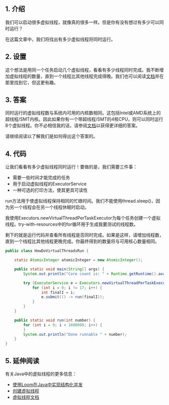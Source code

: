 ## 1. 介绍

我们可以启动很多虚拟线程，就像真的很多一样。但是你有没有想过有多少可以同时运行？

在这篇文章中，我们将找出有多少虚拟线程将同时运行。

## 2. 设置

这个想法是用同一个任务启动几个虚拟线程，看看有多少线程同时完成。我不断增加虚拟线程的数量，直到一个线程比其他线程完成得晚。我们也可以阅读[文档](https://openjdk.org/jeps/425)并在那里找到它，但这更有趣。

## 3. 答案

同时运行的虚拟线程数与系统内可用的内核数相同。这包括Intel或AMD系统上的超线程/SMT内核。因此如果你有一个带超线程/SMT的4核CPU，则可以同时运行8个虚拟线程。你不必相信我的话，请参阅[文档](https://openjdk.org/jeps/425)以获得更详细的答案。

请继续阅读以了解我们是如何得出这个答案的。

## 4. 代码

让我们看看有多少虚拟线程同时运行！要做的是，我们需要三件事：

-   需要一些时间才能完成的任务
-   用于启动虚拟线程的ExecutorService
-   一种可选的打印方法，使其更具可读性

run方法用于使虚拟线程保持相同的忙碌时间。我们不能使用thread.sleep()，因为另一个线程会在另一个线程休眠时启动。

我使用Executors.newVirtualThreadPerTaskExecutor为每个任务创建一个虚拟线程。try-with-resources中的for循环用于生成我要测试的线程数。

剩下的就是运行代码并查看所有线程是否同时完成。如果是这样，请增加线程数，直到一个线程比其他线程更晚完成。你最终得到的数量将与可用核心数量相同。

```java
public class HowDoVirtualThreadsRun {

    static AtomicInteger atomicInteger = new AtomicInteger();

    public static void main(String[] args) {
        System.out.println("Core count is: " + Runtime.getRuntime().availableProcessors());

        try (ExecutorService e = Executors.newVirtualThreadPerTaskExecutor()) {
            for (int i = 0; i != 17; i++) {
                int finalI = i;
                e.submit(() -> run(finalI));
            }
        }
    }

    public static void run(int number) {
        for (int i = 0; i < 1600000; i++) {
        }
        System.out.println("Done runnable " + number);
    }
}
```

## 5. 延伸阅读

有关Java中的虚拟线程的更多信息：

-   [使用Loom在Java中实现结构化并发](https://davidvlijmincx.com/posts/loom/jep_428_structured_concurrency/)
-   [创建虚拟线程](https://davidvlijmincx.com/posts/create_virtual_threads_with_project_loom/)
-   [虚拟线程文档](https://openjdk.org/jeps/425)